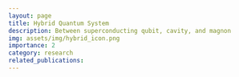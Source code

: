 ```yaml
---
layout: page
title: Hybrid Quantum System
description: Between superconducting qubit, cavity, and magnon
img: assets/img/hybrid_icon.png
importance: 2
category: research
related_publications:
---
```


